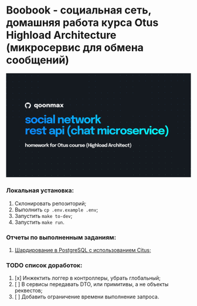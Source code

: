 # Boobook - социальная сеть, домашняя работа курса Otus Highload Architecture (микросервис для обмена сообщений)


![Image alt](https://github.com/qoonmax/boobook-chat-microservice/blob/main/cover.jpg)

### Локальная установка:
1. Склонировать репозиторий;
2. Выполнить ``cp .env.example .env``;
3. Запустить ``make to-dev``;
4. Запустить ``make run``.

### Отчеты по выполненным заданиям:
1. [Шардирование в PostgreSQL с использованием Citus;](/reports/sharding.md)

### TODO список доработок:
1. [x] Инжектить логгер в контроллеры, убрать глобальный;
2. [ ] В сервисы передавать DTO, или примитивы, а не объекты реквестов;
3. [ ] Добавить ограничение времени выполнение запроса.